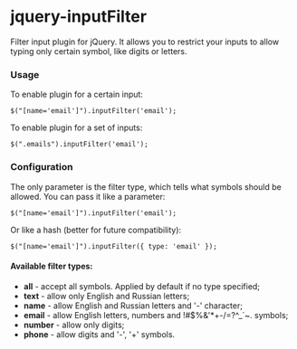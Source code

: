 jquery-inputFilter
==================

Filter input plugin for jQuery.
It allows you to restrict your inputs to allow typing only certain symbol, like digits or letters.

### Usage
To enable plugin for a certain input:

	$("[name='email']").inputFilter('email');
    
To enable plugin for a set of inputs:

	$(".emails").inputFilter('email');
    
    
### Configuration
The only parameter is the filter type, which tells what symbols should be allowed.
You can pass it like a parameter:

	$("[name='email']").inputFilter('email');
    
Or like a hash (better for future compatibility):

	$("[name='email']").inputFilter({ type: 'email' });
    
    
#### Available filter types:
- **all** - accept all symbols. Applied by default if no type specified;
- **text** - allow only English and Russian letters;
- **name** - allow English and Russian letters and '-' character;
- **email** - allow English letters, numbers and !#$%&'*+-\/=?^_`~. symbols;
- **number** - allow only digits;
- **phone** - allow digits and '-', '+' symbols.




